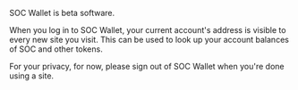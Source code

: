 SOC Wallet is beta software.

When you log in to SOC Wallet, your current account's address is visible to every new site you visit. This can be used to look up your account balances of SOC and other tokens.

For your privacy, for now, please sign out of SOC Wallet when you're done using a site.

